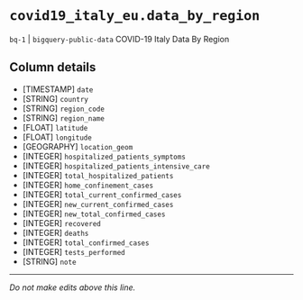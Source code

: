 # `covid19_italy_eu.data_by_region`
`bq-1` | `bigquery-public-data`
COVID-19 Italy Data By Region

## Column details
* [TIMESTAMP] `date`
* [STRING]    `country`
* [STRING]    `region_code`
* [STRING]    `region_name`
* [FLOAT]     `latitude`
* [FLOAT]     `longitude`
* [GEOGRAPHY] `location_geom`
* [INTEGER]   `hospitalized_patients_symptoms`
* [INTEGER]   `hospitalized_patients_intensive_care`
* [INTEGER]   `total_hospitalized_patients`
* [INTEGER]   `home_confinement_cases`
* [INTEGER]   `total_current_confirmed_cases`
* [INTEGER]   `new_current_confirmed_cases`
* [INTEGER]   `new_total_confirmed_cases`
* [INTEGER]   `recovered`
* [INTEGER]   `deaths`
* [INTEGER]   `total_confirmed_cases`
* [INTEGER]   `tests_performed`
* [STRING]    `note`

-------------------------------------------------------------------------------
*Do not make edits above this line.*
